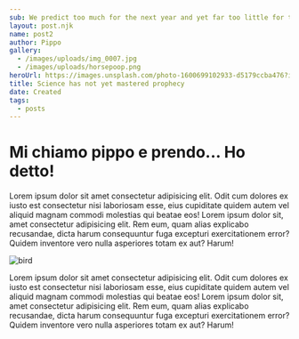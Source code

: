 ```yaml
---
sub: We predict too much for the next year and yet far too little for the next ten.
layout: post.njk
name: post2
author: Pippo
gallery:
  - /images/uploads/img_0007.jpg
  - /images/uploads/horsepoop.png
heroUrl: https://images.unsplash.com/photo-1600699102933-d5179ccba476?ixlib=rb-1.2.1&auto=format&fit=crop&w=1350&q=80
title: Science has not yet mastered prophecy
date: Created
tags:
  - posts
---
```


# Mi chiamo pippo e prendo... Ho detto!

Lorem ipsum dolor sit amet consectetur adipisicing elit. Odit cum
dolores ex iusto est consectetur nisi laboriosam esse, eius cupiditate
quidem autem vel aliquid magnam commodi molestias qui beatae eos!
Lorem ipsum dolor sit, amet consectetur adipisicing elit. Rem eum,
quam alias explicabo recusandae, dicta harum consequuntur fuga
excepturi exercitationem error? Quidem inventore vero nulla asperiores
totam ex aut? Harum!

![bird](https://images.unsplash.com/photo-1601915780592-e672d48d881a?ixlib=rb-1.2.1&ixid=eyJhcHBfaWQiOjEyMDd9&auto=format&fit=crop&w=500&q=60)

Lorem ipsum dolor sit amet consectetur adipisicing elit. Odit cum
dolores ex iusto est consectetur nisi laboriosam esse, eius cupiditate
quidem autem vel aliquid magnam commodi molestias qui beatae eos!
Lorem ipsum dolor sit, amet consectetur adipisicing elit. Rem eum,
quam alias explicabo recusandae, dicta harum consequuntur fuga
excepturi exercitationem error? Quidem inventore vero nulla asperiores
totam ex aut? Harum!
